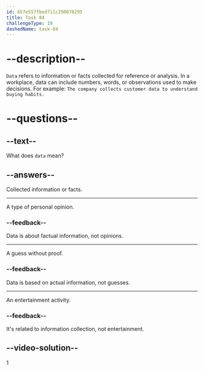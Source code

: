 ```yaml
---
id: 657e557fbed711c290078295
title: Task 84
challengeType: 19
dashedName: task-84
---
```


# --description--

`Data` refers to information or facts collected for reference or analysis. In a workplace, data can include numbers, words, or observations used to make decisions. For example: `The company collects customer data to understand buying habits.`

# --questions--

## --text--

What does `data` mean?

## --answers--

Collected information or facts.

---

A type of personal opinion.

### --feedback--

Data is about factual information, not opinions.

---

A guess without proof.

### --feedback--

Data is based on actual information, not guesses.

---

An entertainment activity.

### --feedback--

It's related to information collection, not entertainment.

## --video-solution--

1
